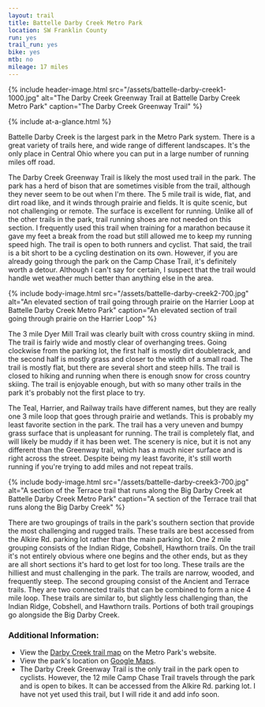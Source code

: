 ```yaml
---
layout: trail
title: Battelle Darby Creek Metro Park
location: SW Franklin County
run: yes
trail_run: yes
bike: yes
mtb: no
mileage: 17 miles
---
```


{% include header-image.html src="/assets/battelle-darby-creek1-1000.jpg" alt="The Darby Creek Greenway Trail at Battelle Darby Creek Metro Park" caption="The Darby Creek Greenway Trail" %}

{% include at-a-glance.html %}

Battelle Darby Creek is the largest park in the Metro Park system.  There is a great variety of trails here, and wide range of different landscapes.  It's the only place in Central Ohio where you can put in a large number of running miles off road.

The Darby Creek Greenway Trail is likely the most used trail in the park. The park has a herd of bison that are sometimes visible from the trail, although they never seem to be out when I'm there.  The 5 mile trail is wide, flat, and dirt road like, and it winds through prairie and fields.  It is quite scenic, but not challenging or remote.  The surface is excellent for running.  Unlike all of the other trails in the park, trail running shoes are not needed on this section.  I frequently used this trail when training for a marathon because it gave my feet a break from the road but still allowed me to keep my running speed high.  The trail is open to both runners and cyclist.  That said, the trail is a bit short to be a cycling destination on its own.  However, if you are already going through the park on the Camp Chase Trail, it's definitely worth a detour.  Although I can't say for certain, I suspect that the trail would handle wet weather much better than anything else in the area.

{% include body-image.html src="/assets/battelle-darby-creek2-700.jpg" alt="An elevated section of trail going through prairie on the Harrier Loop at Battelle Darby Creek Metro Park" caption="An elevated section of trail going through prairie on the Harrier Loop" %}

The 3 mile Dyer Mill Trail was clearly built with cross country skiing in mind.  The trail is fairly wide and mostly clear of overhanging trees.  Going clockwise from the parking lot, the first half is mostly dirt doubletrack, and the second half is mostly grass and closer to the width of a small road.  The trail is mostly flat, but there are several short and steep hills.  The trail is closed to hiking and running when there is enough snow for cross country skiing.  The trail is enjoyable enough, but with so many other trails in the park it's probably not the first place to try.

The Teal, Harrier, and Railway trails have different names, but they are really one 3 mile loop that goes through prairie and wetlands.  This is probably my least favorite section in the park.  The trail has a very uneven and bumpy grass surface that is unpleasant for running.  The trail is completely flat, and will likely be muddy if it has been wet.  The scenery is nice, but it is not any different than the Greenway trail, which has a much nicer surface and is right across the street.  Despite being my least favorite, it's still worth running if you're trying to add miles and not repeat trails.

{% include body-image.html src="/assets/battelle-darby-creek3-700.jpg" alt="A section of the Terrace trail that runs along the Big Darby Creek at Battelle Darby Creek Metro Park" caption="A section of the Terrace trail that runs along the Big Darby Creek" %}

There are two groupings of trails in the park's southern section that provide the most challenging and rugged trails.  These trails are best accessed from the Alkire Rd. parking lot rather than the main parking lot.  One 2 mile grouping consists of the Indian Ridge, Cobshell, Hawthorn trails.  On the trail it's not entirely obvious where one begins and the other ends, but as they are all short sections it's hard to get lost for too long.  These trails are the hilliest and must challenging in the park. The trails are narrow, wooded, and frequently steep.  The second grouping consist of the Ancient and Terrace trails.  They are two connected trails that can be combined to form a nice 4 mile loop.  These trails are similar to, but slightly less challenging than, the Indian Ridge, Cobshell, and Hawthorn trails.  Portions of both trail groupings go alongside the Big Darby Creek.

### Additional Information:
* View the [Darby Creek trail map](http://www.metroparks.net/parks-and-trails/battelle-darby-creek/park-map/) on the Metro Park's website.
* View the park's location on [Google Maps](https://goo.gl/maps/f5xv7QV2LrR2).
* The Darby Creek Greenway Trail is the only trail in the park open to cyclists.  However, the 12 mile Camp Chase Trail travels through the park and is open to bikes.  It can be accessed from the Alkire Rd. parking lot.  I have not yet used this trail, but I will ride it and add info soon.
